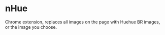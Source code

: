 nHue
====

Chrome extension, replaces all images on the page with Huehue BR images, or the image you choose.
